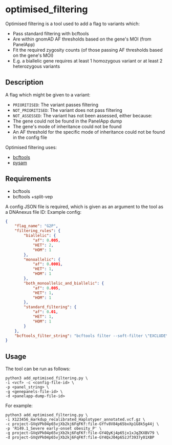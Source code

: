 # optimised_filtering
Optimised filtering is a tool used to add a flag to variants which:
- Pass standard filtering with bcftools
- Are within gnomAD AF thresholds based on the gene's MOI (from PanelApp)
- Fit the required zygosity counts (of those passing AF thresholds based on the gene's MOI)
 - E.g. a biallelic gene requires at least 1 homozygous variant or at least 2 heterozygous variants

## Description
A flag which might be given to a variant:
- `PRIORITISED`: The variant passes filtering
- `NOT_PRIORITISED`: The variant does not pass filtering
- `NOT_ASSESSED`: The variant has not been assessed, either because:
 - The gene could not be found in the PanelApp dump
 - The gene's mode of inheritance could not be found
 - An AF threshold for the specific mode of inheritance could not be found in the config file

Optimised filtering uses:
- [bcftools](https://samtools.github.io/bcftools/bcftools.html, "bcftools website")
- [pysam](https://pysam.readthedocs.io/en/latest/, "pysam documentation")

## Requirements
- bcftools
 - bcftools +split-vep

A config JSON file is required, which is given as an argument to the tool as a DNAnexus file ID: Example config:

```JSON
{
	"flag_name": "G2P",
	"filtering_rules": {
		"biallelic": {
			"af": 0.005,
			"HET": 2,
			"HOM": 1
		},
		"monoallelic": {
			"af": 0.0001,
			"HET": 1,
			"HOM": 1
		},
		"both_monoallelic_and_biallelic": {
			"af": 0.005,
			"HET": 1,
			"HOM": 1
		},
		"standard_filtering": {
			"af": 0.01,
			"HET": 1,
			"HOM": 1
		}
	},
	"bcftools_filter_string": "bcftools filter --soft-filter \"EXCLUDE\" -m + -e '(CSQ_Consequence~\"synonymous_variant\" | CSQ_Consequence~\"intron_variant\" | CSQ_Consequence~\"upstream_gene_variant\" | CSQ_Consequence~\"downstream_gene_variant\" | CSQ_Consequence~\"intergenic_variant\" | CSQ_Consequence~\"5_prime_UTR_variant\" | CSQ_Consequence~\"3_prime_UTR_variant\" | CSQ_gnomADe_AF>0.01 | CSQ_gnomADg_AF>0.01 | CSQ_TWE_AF>0.05) & CSQ_ClinVar_CLNSIGCONF!~ \"pathogenic\/i\" & (CSQ_SpliceAI_pred_DS_AG<0.2 | CSQ_SpliceAI_pred_DS_AG==\".\") & (CSQ_SpliceAI_pred_DS_AL<0.2 | CSQ_SpliceAI_pred_DS_AL==\".\") & (CSQ_SpliceAI_pred_DS_DG<0.2 | CSQ_SpliceAI_pred_DS_DG==\".\") & (CSQ_SpliceAI_pred_DS_DL<0.2 | CSQ_SpliceAI_pred_DS_DL==\".\")'"
}
```

## Usage
The tool can be run as follows:
```
python3 add_optimised_filtering.py \
-i <vcf> -c <config-file-id> \
-p <panel_string> \
-g <genepanels-file-id> \
-d <panelapp-dump-file-id>
```

For example:
```
python3 add_optimised_filtering.py \
-i X123456_markdup_recalibrated_Haplotyper_annotated.vcf.gz \
-c project-GVqVPk04p65vjXb2kj6FqFKf:file-GYfv8V84p65bxXp1G8k5g44j \
-p 'R149.1_Severe early-onset obesity_P' \
-g project-GVqVPk04p65vjXb2kj6FqFKf:file-GY4QyKj4p65jx1xJqZKXBV79 \
-d project-GVqVPk04p65vjXb2kj6FqFKf:file-GY4QxJ04p65zJf3937y01XBP
```